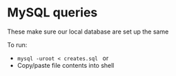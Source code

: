 # MySQL queries
These make sure our local database are set up the same

To run:

 - <code>mysql -uroot < creates.sql </code>
or
 - Copy/paste file contents into shell
